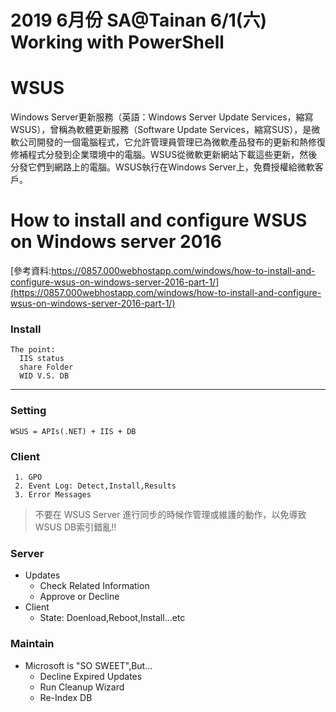 # 2019 6月份 SA@Tainan 6/1(六) Working with PowerShell
# WSUS
Windows Server更新服務（英語：Windows Server Update Services，縮寫WSUS），曾稱為軟體更新服務（Software Update Services，縮寫SUS），是微軟公司開發的一個電腦程式，它允許管理員管理已為微軟產品發布的更新和熱修復修補程式分發到企業環境中的電腦。WSUS從微軟更新網站下載這些更新，然後分發它們到網路上的電腦。WSUS執行在Windows Server上，免費授權給微軟客戶。

# How to install and configure WSUS on Windows server 2016
[參考資料:https://0857.000webhostapp.com/windows/how-to-install-and-configure-wsus-on-windows-server-2016-part-1/](https://0857.000webhostapp.com/windows/how-to-install-and-configure-wsus-on-windows-server-2016-part-1/)

### Install
```
The point:
  IIS status
  share Folder
  WID V.S. DB
```
---
### Setting
```
WSUS = APIs(.NET) + IIS + DB
```
### Client
```
 1. GPO
 2. Event Log: Detect,Install,Results
 3. Error Messages
```

> 不要在 WSUS Server 進行同步的時候作管理或維護的動作，以免導致WSUS DB索引錯亂!!

### Server
- Updates
  * Check Related Information
  * Approve or Decline
- Client
  * State: Doenload,Reboot,Install...etc
  
### Maintain
- Microsoft is "SO SWEET",But...
  * Decline Expired Updates
  * Run Cleanup Wizard
  * Re-Index DB

